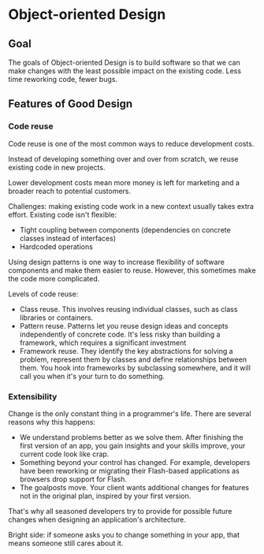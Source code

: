 # Object-oriented Design

## Goal

The goals of Object-oriented Design is to build software so that we can make changes with the least possible impact on the existing code. Less time reworking code, fewer bugs.


## Features of Good Design

### Code reuse

Code reuse is one of the most common ways to reduce development costs.

Instead of developing something over and over from scratch, we reuse existing code in new projects.

Lower development costs mean more money is left for marketing and a broader reach to potential customers.

Challenges: making existing code work in a new context usually takes extra effort. Existing code isn't flexible:
- Tight coupling between components (dependencies on concrete classes instead of interfaces)
- Hardcoded operations

Using design patterns is one way to increase flexibility of software components and make them easier to reuse. However, this sometimes make the code more complicated.

Levels of code reuse:
- Class reuse. This involves reusing individual classes, such as class libraries or containers.
- Pattern reuse. Patterns let you reuse design ideas and concepts independently of concrete code. It's less risky than building a framework, which requires a significant investment
- Framework reuse. They identify the key abstractions for solving a problem, represent them by classes and define relationships between them. You hook into frameworks by subclassing somewhere, and it will call you when it's your turn to do something.


### Extensibility

Change is the only constant thing in a programmer's life. There are several reasons why this happens:
- We understand problems better as we solve them. After finishing the first version of an app, you gain insights and your skills improve, your current code look like crap.
- Something beyond your control has changed. For example, developers have been reworking or migrating their Flash-based applications as browsers drop support for Flash.
- The goalposts move. Your client wants additional changes for features not in the original plan, inspired by your first version.

That's why all seasoned developers try to provide for possible future changes when designing an application's architecture.

Bright side: if someone asks you to change something in your app, that means someone still cares about it.
